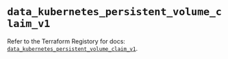 # `data_kubernetes_persistent_volume_claim_v1`

Refer to the Terraform Registory for docs: [`data_kubernetes_persistent_volume_claim_v1`](https://www.terraform.io/docs/providers/kubernetes/d/persistent_volume_claim_v1).
